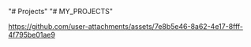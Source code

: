 "# Projects" 
"# MY_PROJECTS" 


https://github.com/user-attachments/assets/7e8b5e46-8a62-4e17-8fff-4f795be01ae9

